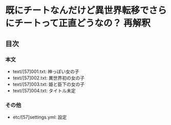 # 既にチートなんだけど異世界転移でさらにチートって正直どうなの？ 再解釈
## 目次
### 本文
- text/[57]001.txt: 神っぽい女の子
- text/[57]002.txt: 異世界初の女の子
- text/[57]003.txt: 姫と臣下の女の子
- text/[57]004.txt: タイトル未定

### その他
- etc/[57]settings.yml: 設定
